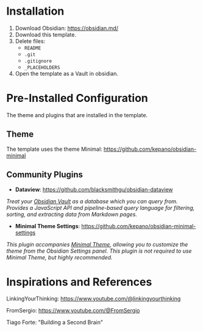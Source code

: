 # Installation
1. Download Obsidian: https://obsidian.md/
2. Download this template.
3. Delete files:
	- `README`
	- `.git`
	- `.gitignore`
	- `_PLACEHOLDERS`
4. Open the template as a Vault in obsidian.

# Pre-Installed Configuration
The theme and plugins that are installed in the template.

## Theme
The template uses the theme Minimal: https://github.com/kepano/obsidian-minimal

## Community Plugins
- **Dataview**: https://github.com/blacksmithgu/obsidian-dataview

*Treat your [Obsidian Vault](https://obsidian.md/) as a database which you can query from. Provides a JavaScript API and pipeline-based query language for filtering, sorting, and extracting data from Markdown pages.*

- **Minimal Theme Settings**: https://github.com/kepano/obsidian-minimal-settings

*This plugin accompanies [Minimal Theme](https://github.com/kepano/obsidian-minimal), allowing you to customize the theme from the Obsidian Settings panel. This plugin is not required to use Minimal Theme, but highly recommended.*

# Inspirations and References
LinkingYourThinking: https://www.youtube.com/@linkingyourthinking

FromSergio: https://www.youtube.com/@FromSergio

Tiago Forte: "Building a Second Brain"
